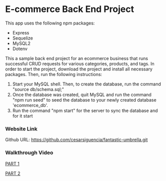 # E-commerce Back End Project

This app uses the following npm packages:
- Express
- Sequelize
- MySQL2
- Dotenv

This a sample back end project for an ecommerce business that runs successful CRUD requests for various categories, products, and tags. In order to start the project, download the project and install all necessary packages. Then, run the following instructions:

1) Start your MySQL shell. Then, to create the database, run the command "source db/schema.sql;"
2) Once the database was created, quit MySQL and run the command "npm run seed" to seed the database to your newly created database 'ecommerce_db'.
3) Run the command "npm start" for the server to sync the database and for it start


### Website Link
Github URL: https://github.com/cesarsiguencia/fantastic-umbrella.git


### Walkthrough Video
[PART 1](https://drive.google.com/file/d/1K3v39phzW8sRR60-hnT2YjiEWcdYap57/view)

[PART 2](https://drive.google.com/file/d/14L-_tXcQPB23n_ht7gkvdYLYXvMXOF7y/view)




